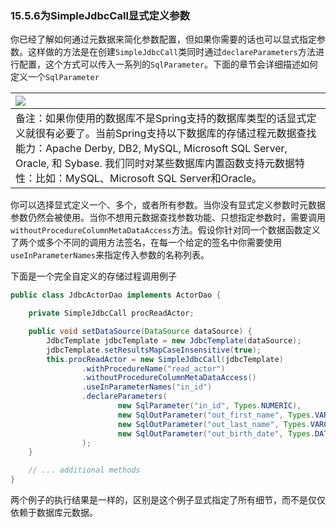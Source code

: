### 15.5.6**为SimpleJdbcCall显式定义参数**

你已经了解如何通过元数据来简化参数配置，但如果你需要的话也可以显式指定参数。这样做的方法是在创建`SimpleJdbcCall`类同时通过`declareParameters`方法进行配置，这个方式可以传入一系列的`SqlParameter`。下面的章节会详细描述如何定义一个`SqlParameter`

| ![](http://docs.spring.io/spring/docs/5.0.0.M5/spring-framework-reference/html/images/note.png.pagespeed.ce.9zQ_1wVwzR.png) |
| :--- |
| 备注：如果你使用的数据库不是Spring支持的数据库类型的话显式定义就很有必要了。当前Spring支持以下数据库的存储过程元数据查找能力：Apache Derby, DB2, MySQL, Microsoft SQL Server, Oracle, 和 Sybase. 我们同时对某些数据库内置函数支持元数据特性：比如：MySQL、Microsoft SQL Server和Oracle。 |

你可以选择显式定义一个、多个，或者所有参数。当你没有显式定义参数时元数据参数仍然会被使用。当你不想用元数据查找参数功能、只想指定参数时，需要调用`withoutProcedureColumnMetaDataAccess`方法。假设你针对同一个数据函数定义了两个或多个不同的调用方法签名，在每一个给定的签名中你需要使用`useInParameterNames`来指定传入参数的名称列表。

下面是一个完全自定义的存储过程调用例子

```java
public class JdbcActorDao implements ActorDao {

    private SimpleJdbcCall procReadActor;

    public void setDataSource(DataSource dataSource) {
        JdbcTemplate jdbcTemplate = new JdbcTemplate(dataSource);
        jdbcTemplate.setResultsMapCaseInsensitive(true);
        this.procReadActor = new SimpleJdbcCall(jdbcTemplate)
                .withProcedureName("read_actor")
                .withoutProcedureColumnMetaDataAccess()
                .useInParameterNames("in_id")
                .declareParameters(
                        new SqlParameter("in_id", Types.NUMERIC),
                        new SqlOutParameter("out_first_name", Types.VARCHAR),
                        new SqlOutParameter("out_last_name", Types.VARCHAR),
                        new SqlOutParameter("out_birth_date", Types.DATE)
                );
    }

    // ... additional methods
}
```

两个例子的执行结果是一样的，区别是这个例子显式指定了所有细节，而不是仅仅依赖于数据库元数据。

